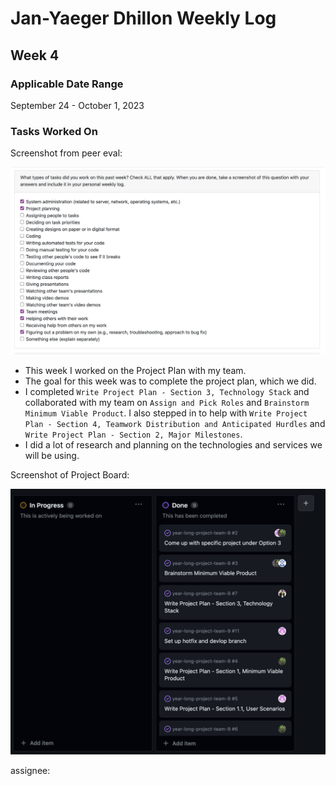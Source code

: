 # Jan-Yaeger Dhillon Weekly Log #

## Week 4 ##

### Applicable Date Range ###
September 24 - October 1, 2023

### Tasks Worked On ###

Screenshot from peer eval:

![Tasks Worked on](./img/jan-yaeger-dhillon/tasks-worked-on.png)

- This week I worked on the Project Plan with my team.
- The goal for this week was to complete the project plan, which we did.
- I completed `Write Project Plan - Section 3, Technology Stack` and collaborated with my team on `Assign and Pick Roles` and `Brainstorm Minimum Viable Product`. I also stepped in to help with `Write Project Plan - Section 4, Teamwork Distribution and Anticipated Hurdles` and `Write Project Plan - Section 2, Major Milestones`.
- I did a lot of research and planning on the technologies and services we will be using.

Screenshot of Project Board:

![Project Board](./img/jan-yaeger-dhillon/project-board.png)

assignee: 